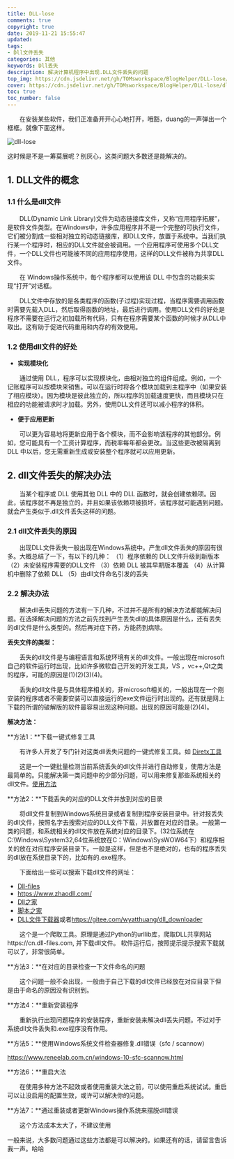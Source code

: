 ```yaml
---
title: DLL-lose
comments: true
copyright: true
date: 2019-11-21 15:55:47
updated:
tags:
- Dll文件丢失
categories: 其他
keywords: Dll丢失
description: 解决计算机程序中出现.DLL文件丢失的问题
top_img: https://cdn.jsdelivr.net/gh/TOMsworkspace/BlogHelper/DLL-lose/dll_lose1.jpg
cover: https://cdn.jsdelivr.net/gh/TOMsworkspace/BlogHelper/DLL-lose/dll_lose1.jpg
toc: true
toc_number: false
---
```


&emsp;&emsp;在安装某些软件，我们正准备开开心心地打开，哦豁，duang的一声弹出一个框框。就像下面这样。

![dll-lose](https://cdn.jsdelivr.net/gh/TOMsworkspace/BlogHelper/DLL-lose/dll_lose2.jpg)

这时候是不是一筹莫展呢？别灰心，这类问题大多数还是能解决的。
<!--more-->

## 1. DLL文件的概念
### 1.1 什么是dll文件
&emsp;&emsp;DLL(Dynamic Link Library)文件为动态链接库文件，又称“应用程序拓展”，是软件文件类型。在Windows中，许多应用程序并不是一个完整的可执行文件，它们被分割成一些相对独立的动态链接库，即DLL文件，放置于系统中。当我们执行某一个程序时，相应的DLL文件就会被调用。一个应用程序可使用多个DLL文件，一个DLL文件也可能被不同的应用程序使用，这样的DLL文件被称为共享DLL文件。

&emsp;&emsp;在 Windows操作系统中，每个程序都可以使用该 DLL 中包含的功能来实现“打开”对话框。

&emsp;&emsp;DLL文件中存放的是各类程序的函数(子过程)实现过程，当程序需要调用函数时需要先载入DLL，然后取得函数的地址，最后进行调用。使用DLL文件的好处是程序不需要在运行之初加载所有代码，只有在程序需要某个函数的时候才从DLL中取出。这有助于促进代码重用和内存的有效使用。

### 1.2 使用dll文件的好处
- **实现模块化**

&emsp;&emsp;通过使用 DLL，程序可以实现模块化，由相对独立的组件组成。例如，一个记账程序可以按模块来销售。可以在运行时将各个模块加载到主程序中（如果安装了相应模块）。因为模块是彼此独立的，所以程序的加载速度更快，而且模块只在相应的功能被请求时才加载。另外，使用DLL文件还可以减小程序的体积。

- **便于应用更新**

&emsp;&emsp;可以更为容易地将更新应用于各个模块，而不会影响该程序的其他部分。例如，您可能具有一个工资计算程序，而税率每年都会更改。当这些更改被隔离到 DLL 中以后，您无需重新生成或安装整个程序就可以应用更新。

## 2. dll文件丢失的解决办法
&emsp;&emsp;当某个程序或 DLL 使用其他 DLL 中的 DLL 函数时，就会创建依赖项。因此，该程序就不再是独立的，并且如果该依赖项被损坏，该程序就可能遇到问题。就会产生类似于.dll文件丢失这样的问题。 

### 2.1 dll文件丢失的原因
&emsp;&emsp;出现DLL文件丢失一般出现在Windows系统中。产生dll文件丢失的原因有很多。大概总结了一下，有以下的几种：
	（1）程序依赖的 DLL文件升级到新版本
	（2）未安装程序需要的DLL文件
	（3）依赖 DLL 被其早期版本覆盖
	（4）从计算机中删除了依赖 DLL
	（5）由dll文件命名引发的丢失

### 2.2 解决办法
&emsp;&emsp;解决dll丢失问题的方法有一下几种，不过并不是所有的解决方法都能解决问题。在选择解决问题的方法之前先找到产生丢失dll的具体原因是什么，还有丢失的dll文件是什么类型的。然后再对症下药，方能药到病除。

**丢失文件的类型：**

&emsp;&emsp;丢失的dll文件是与编程语言和系统环境有关的dll文件。一般出现在microsoft自己的软件运行时出现，比如许多微软自己开发的开发工具，VS ，vc++,Qt之类的程序，可能的原因是(1)(2)(3)(4)。

&emsp;&emsp;丢失的dll文件是与具体程序相关的，非microsoft相关的，一般出现在一个刚安装的程序或者不需要安装可以直接运行的exe文件运行时出现的。还有就是网上下载的所谓的破解版的软件最容易出现这种问题。出现的原因可能是(2)(4)。

**解决方法：**

**方法1：**下载一键式修复工具

&emsp;&emsp;有许多人开发了专门针对这类dll丢失问题的一键式修复工具。如 [Diretx工具](http://www.pc6.com/softview/SoftView_57945.html)

&emsp;&emsp;这是一个一键批量检测当前系统丢失的dll文件并进行自动修复，使用方法是最简单的。只能解决第一类问题中的少部分问题，可以用来修复那些系统相关的dll文件。[使用方法](https://blog.csdn.net/qq_38796548/article/details/88842013)

**方法2：**下载丢失的对应的DLL文件并放到对应的目录

&emsp;&emsp;将dll文件复制到Windows系统目录或者复制到程序安装目录中。针对报丢失的dll文件，按照名字去搜索对应的DLL文件下载，并放置在对应的目录。一般第一类的问题，和系统相关的dll文件放在系统对应的目录下。(32位系统在 C:\Windows\System32,64位系统放在C：\Windows\SysWOW64下）和程序相关的放在对应程序安装目录下。一般是这样，但是也不是绝对的，也有的程序丢失的dll放在系统目录下的，比如有的.exe程序。

&emsp;&emsp;下面给出一些可以搜索下载dll文件的网址：

- [Dll-files](https://cn.dll-files.com/)
- <https://www.zhaodll.com/>
- [Dll之家](http://www.dllzj.com/)
- [脚本之家](https://www.jb51.net/dll/)
- [DLL文件下载器](https://pan.baidu.com/s/1rPsC3MffUmLcdtgONs0t0A)或者<https://gitee.com/wyatthuang/dll_downloader>

&emsp;&emsp;这个是一个爬取工具。原理是通过Python的urllib库，爬取DLL共享网站https://cn.dll-files.com, 并下载dll文件。
软件运行后，按照提示提示搜索下载就可以了，非常很简单。

**方法3：**在对应的目录检查一下文件命名的问题

&emsp;&emsp;这个问题一般不会出现，一般由于自己下载的dll文件已经放在对应目录下但是由于命名的原因没有识别到。

**方法4：**重新安装程序

&emsp;&emsp;重新执行出现问题程序的安装程序，重新安装来解决dll丢失问题。不过对于系统dll文件丢失和.exe程序没有作用。

**方法5：**使用Windows系统文件检查器修复.dll错误（sfc / scannow）

<https://www.reneelab.com.cn/windows-10-sfc-scannow.html>

**方法6：**重启大法

&emsp;&emsp;在使用多种方法不起效或者使用重装大法之前，可以使用重启系统试试。重启可以让没启用的配置生效，或许可以解决你的问题。

**方法7：**通过重装或者更新Windows操作系统来摆脱dll错误

&emsp;&emsp;这个方法成本太大了，不建议使用

一般来说，大多数问题通过这些方法都是可以解决的。如果还有的话，请留言告诉我一声。哈哈
